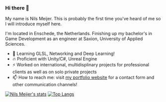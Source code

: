 ### Hi there 👀

My name is Nils Meijer. This is probably the first time you've heard of me so I will introduce myself here. 

I'm located in Enschede, the Netherlands. Finishing up my bachelor's in Game Development as an engineer at Saxion, University of Applied Sciences. 

- 🌱 Learning GLSL, Networking and Deep Learning!
- 🔥 Proficient with Unity/C#, Unreal Engine
- ⚡ Worked on international, multidisplinary projects for professional clients as well as on solo private projects
- 📫 How to reach me: visit [my portfolio website](https://nilsmeijer.com) for a contact form and other communication channels!

[![Nils Meijer's stats](https://github-readme-stats.vercel.app/api?username=ngmeijer)](https://github.com/ngmeijer/github-readme-stats) 
[![Top Langs](https://github-readme-stats.vercel.app/api/top-langs/?username=ngmeijer&hide=tex,shaderlab,postscript&theme=transparent)](https://github.com/ngmeijer/github-readme-stats&theme=transparent)

<!--
**ngmeijer/ngmeijer** is a ✨ _special_ ✨ repository because its `README.md` (this file) appears on your GitHub profile.

Here are some ideas to get you started:

- 🔭 I’m currently working on ...
- 👯 I’m looking to collaborate on ...
- 🤔 I’m looking for help with ...
- 💬 Ask me about ...
- 📫 How to reach me: ...
- 😄 Pronouns: ...
- ⚡ Fun fact: ...
-->
